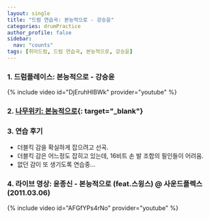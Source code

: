 ```yaml
---
layout: single
title: "드럼 연습곡: 본능적으로 - 강승윤"
categories: drumPractice
author_profile: false
sidebar:
  nav: "counts"
tags: [취미드럼, 드럼 연습곡, 본능적으로, 강승윤]
---
```


### 1. 드럼플레이스: 본능적으로 - 강승윤

{% include video id="DjEruhHlBWk" provider="youtube" %}


### 2. [나무위키: 본능적으로](https://namu.wiki/w/%EB%B3%B8%EB%8A%A5%EC%A0%81%EC%9C%BC%EB%A1%9C){: target="_blank"}

### 3. 연습 후기

- 더블킥 감을 확실하게 잡으려고 선곡.
- 더블킥 감은 어느정도 잡히고 있는데, 16비트 손 발 조합의 필인들이 어려움.
- 없던 감이 또 생기도록 연습중...

### 4. 라이브 영상: 윤종신 - 본능적으로 (feat.스윙스) @ 사운드플렉스 (2011.03.06)

{% include video id="AFGfYPs4rNo" provider="youtube" %}